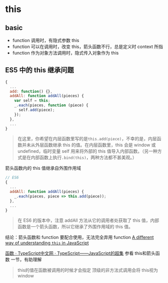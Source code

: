 # this

## basic

- function 调用时，有隐式参数 this
- function 可以在调用时，改变 this，箭头函数不行，总是定义时 context 所指
- function 作为对象方法调用时，隐式传入对象作为 this

## ES5 中的 this 继承问题

```js
{
  ...
  add: function() {},
  addAll: function addAll(pieces) {
    var self = this;
    _.each(pieces, function (piece) {
      self.add(piece);
    });
  },
  ...
}
```

> 在这里，你希望在内层函数里写的是`this.add(piece)`，不幸的是，内层函数并未从外层函数继承 this 的值。在内层函数里，this 会是 window 或 undefined，临时变量 self 用来将外部的 this 值导入内部函数。（另一种方式是在内部函数上执行`.bind(this)`，两种方法都不甚美观。）

箭头函数内的 this 值继承自外围作用域

```js
// ES6
{
  ...
  addAll: function addAll(pieces) {
    _.each(pieces, piece => this.add(piece));
  },
  ...
}
```

> 在 ES6 的版本中，注意 addAll 方法从它的调用者处获取了 this 值，内部函数是一个箭头函数，所以它继承了外围作用域的 this 值。

结论：箭头函数和 function 要配合使用，无法完全弃用 function
[A different way of understanding `this` in JavaScript](http://2ality.com/2017/12/alternate-this.html)

[函数 · TypeScript中文网 · TypeScript——JavaScript的超集](https://www.tslang.cn/docs/handbook/functions.html)
参看 this和箭头函数 一节，有助理解
> this的值在函数被调用的时候才会指定
> 顶级的非方法式调用会将 this视为window

